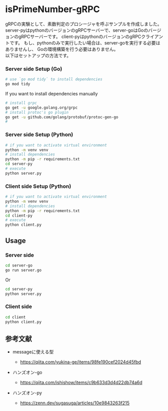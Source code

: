 # isPrimeNumber-gRPC

gRPCの実験として、素数判定のプロシージャを呼ぶサンプルを作成しました。
server-pyはpythonのバージョンのgRPCサーバーで、server-goはGoのバージョンのgRPCサーバーです。
client-pyはpythonのバージョンのgRPCクライアントです。
もし、pythonのみで実行したい場合は、server-goを実行する必要はありませんし、
Goの環境構築を行う必要はありません。<br>
以下はセットアップの方法です。

### Server side Setup (Go)

```bash
# use `go mod tidy` to install dependencies
go mod tidy
```
If you want to install dependencies manually

```bash
# install grpc
go get -u google.golang.org/grpc
# install protoc's go plugin
go get -u github.com/golang/protobuf/protoc-gen-go
# 
```


### Server side Setup (Python)

```bash
# if you want to activate virtual environment
python -m venv venv
# install dependencies
python -m pip -r requirements.txt
cd server-py
# execute
python server.py
```

### Client side Setup (Python)

```bash
# if you want to activate virtual environment
python -m venv venv
# install dependencies
python -m pip -r requirements.txt
cd client-py
# execute
python client.py
```

## Usage

### Server side
```bash
cd server-go
go run server.go
```

Or

```bash
cd server-py
python server.py
```

### Client side

```bash
cd client
python client.py
```

## 参考文献

- messageに使える型
  - https://qiita.com/yukina-ge/items/98fe190cef2024d45fbd

- ハンズオン-go
  - https://qiita.com/ishishow/items/c9b633d3d4d22db74a6d

- ハンズオン-py
  - https://zenn.dev/sugasuga/articles/10e9843263f215
